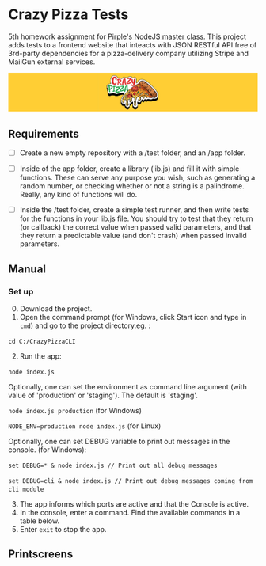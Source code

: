 # Crazy Pizza Tests
5th homework assignment for [Pirple's NodeJS master class](https://pirple.thinkific.com/courses/the-nodejs-master-class).
This project adds tests to a frontend website that inteacts with JSON RESTful API free of 3rd-party dependencies for a pizza-delivery company utilizing Stripe and MailGun external services.

![Logo](https://github.com/marta-krzyk-dev/CrazyPizzaAPI/blob/master/logo_small.jpg?raw=true)

## Requirements
- [ ] Create a new empty repository with a /test folder, and an /app folder.

- [ ] Inside of the app folder, create a library (lib.js) and fill it with simple functions. These can serve any purpose you wish, such as generating a random number, or checking whether or not a string is a palindrome. Really, any kind of functions will do.

- [ ] Inside the /test folder, create a simple test runner, and then write tests for the functions in your lib.js file. You should try to test that they return (or callback) the correct value when passed valid parameters, and that they return a predictable value (and don't crash) when passed invalid parameters.

## Manual

### Set up
0. Download the project.
1. Open the command prompt (for Windows, click Start icon and type in `cmd`) and go to the project directory.eg. :

`cd C:/CrazyPizzaCLI`

2. Run the app:

`node index.js`

Optionally, one can set the environment as command line argument (with value of 'production' or 'staging'). The default is 'staging'.

`node index.js production` (for Windows)

`NODE_ENV=production node index.js` (for Linux)

Optionally, one can set DEBUG variable to print out messages in the console. (for Windows):

`set DEBUG=* & node index.js // Print out all debug messages`

`set DEBUG=cli & node index.js // Print out debug messages coming from cli module`

3. The app informs which ports are active and that the Console is active.
4. In the console, enter a command. Find the available commands in a table below.
5. Enter `exit` to stop the app.

## Printscreens

